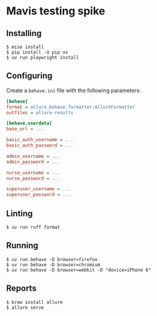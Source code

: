 # Mavis testing spike

## Installing

```shell
$ mise install
$ pip install -U pip uv
$ uv run playwright install
```

## Configuring

Create a `behave.ini` file with the following parameters:

```ini
[behave]
format = allure_behave.formatter:AllureFormatter
outfiles = allure-results

[behave.userdata]
base_url = ...

basic_auth_username = ...
basic_auth_password = ...

admin_username = ...
admin_password = ...

nurse_username = ...
nurse_password = ...

superuser_username = ...
superuser_password = ...
```

## Linting

```shell
$ uv run ruff format
```

## Running

```shell
$ uv run behave -D browser=firefox
$ uv run behave -D browser=chromium
$ uv run behave -D browser=webkit -D "device=iPhone 6"
```

## Reports

```shell
$ brew install allure
$ allure serve
```
